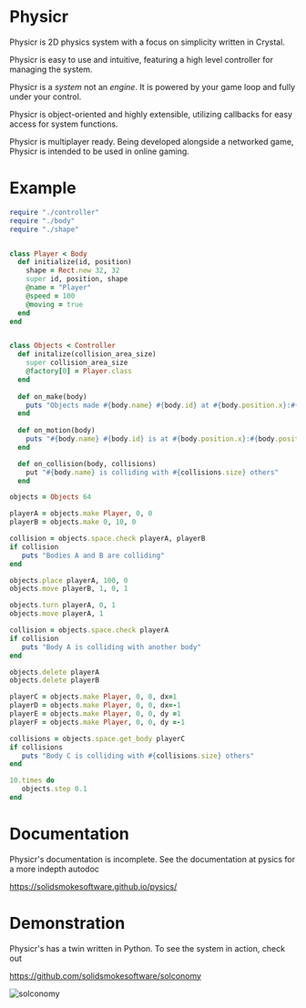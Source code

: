 # Physicr

Physicr is 2D physics system with a focus on simplicity written in Crystal.

Physicr is easy to use and intuitive, featuring a high level controller for managing the system.

Physicr is a *system* not an *engine*. It is powered by your game loop and fully under your control.

Physicr is object-oriented and highly extensible, utilizing callbacks for easy access for system functions.

Physicr is multiplayer ready. Being developed alongside a networked game, Physicr is intended to be used in online gaming.

# Example
```ruby
require "./controller"
require "./body"
require "./shape"


class Player < Body
  def initialize(id, position)
    shape = Rect.new 32, 32
    super id, position, shape
    @name = "Player"
    @speed = 100
    @moving = true
  end
end


class Objects < Controller
  def initalize(collision_area_size)
    super collision_area_size
    @factory[0] = Player.class
  end
      
  def on_make(body)
    puts "Objects made #{body.name} #{body.id} at #{body.position.x}:#{body.position.y}")
  end
      
  def on_motion(body)
    puts "#{body.name} #{body.id} is at #{body.position.x}:#{body.position.y}"
  end

  def on_collision(body, collisions)
    put "#{body.name} is colliding with #{collisions.size} others"
  end

objects = Objects 64

playerA = objects.make Player, 0, 0
playerB = objects.make 0, 10, 0

collision = objects.space.check playerA, playerB
if collision
   puts "Bodies A and B are colliding"
end

objects.place playerA, 100, 0
objects.move playerB, 1, 0, 1

objects.turn playerA, 0, 1
objects.move playerA, 1

collision = objects.space.check playerA 
if collision
   puts "Body A is colliding with another body"
end

objects.delete playerA 
objects.delete playerB

playerC = objects.make Player, 0, 0, dx=1 
playerD = objects.make Player, 0, 0, dx=-1 
playerE = objects.make Player, 0, 0, dy =1 
playerF = objects.make Player, 0, 0, dy =-1 

collisions = objects.space.get_body playerC
if collisions
   puts "Body C is colliding with #{collisions.size} others"
end

10.times do
   objects.step 0.1
end

```

# Documentation

Physicr's documentation is incomplete. See the documentation at pysics for a more indepth autodoc

https://solidsmokesoftware.github.io/pysics/

# Demonstration

Physicr's has a twin written in Python. To see the system in action, check out

https://github.com/solidsmokesoftware/solconomy

![solconomy](https://camo.githubusercontent.com/de20b3b2014d20a8746f7346e777e323586d5a35/68747470733a2f2f692e696d6775722e636f6d2f566277677664372e706e67)
